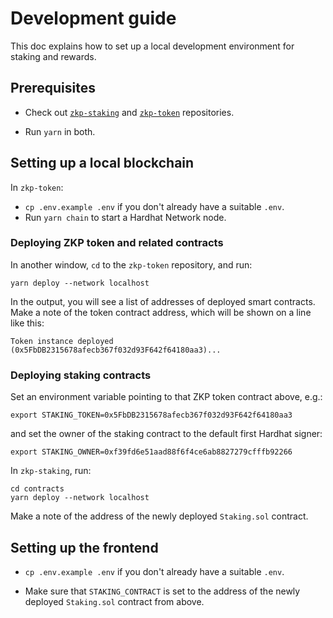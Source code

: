 # Development guide

This doc explains how to set up a local development environment for
staking and rewards.

## Prerequisites

- Check out
  [`zkp-staking`](https://github.com/pantherprotocol/zkp-staking) and
  [`zkp-token`](https://github.com/pantherprotocol/zkp-token) repositories.

- Run `yarn` in both.

## Setting up a local blockchain

In `zkp-token`:

- `cp .env.example .env` if you don't already have a suitable `.env`.
- Run `yarn chain` to start a Hardhat Network node.

### Deploying ZKP token and related contracts

In another window, `cd` to the `zkp-token` repository, and run:

    yarn deploy --network localhost

In the output, you will see a list of addresses of deployed smart
contracts.  Make a note of the token contract address, which will
be shown on a line like this:

    Token instance deployed (0x5FbDB2315678afecb367f032d93F642f64180aa3)...

### Deploying staking contracts

Set an environment variable pointing to that ZKP token contract above,
e.g.:

    export STAKING_TOKEN=0x5FbDB2315678afecb367f032d93F642f64180aa3

and set the owner of the staking contract to the default first Hardhat
signer:

    export STAKING_OWNER=0xf39fd6e51aad88f6f4ce6ab8827279cfffb92266

In `zkp-staking`, run:

    cd contracts
    yarn deploy --network localhost

Make a note of the address of the newly deployed `Staking.sol` contract.

## Setting up the frontend

- `cp .env.example .env` if you don't already have a suitable `.env`.

- Make sure that `STAKING_CONTRACT` is set to the address of the newly
  deployed `Staking.sol` contract from above.
